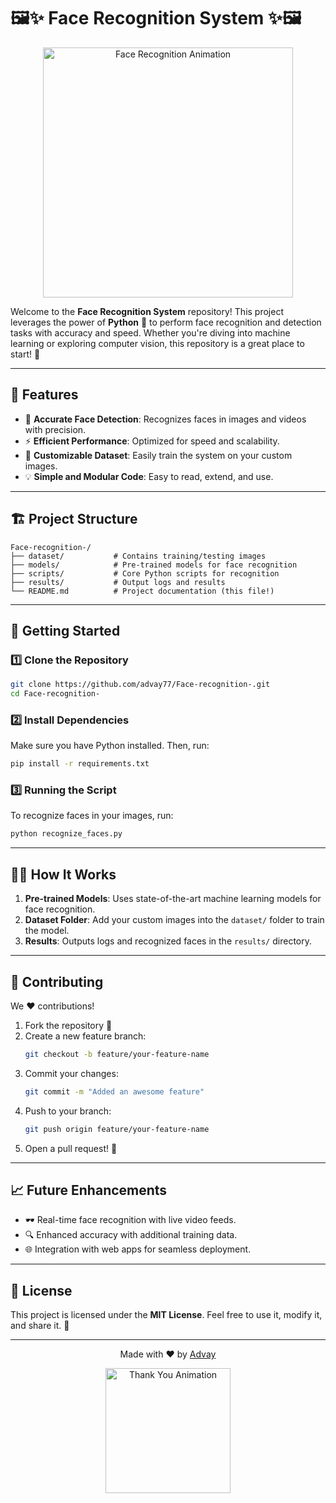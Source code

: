 # 🖼️✨ Face Recognition System ✨🖼️  

<p align="center">
  <img src="https://media.giphy.com/media/3o7abldj0b3rxrZUxW/giphy.gif" alt="Face Recognition Animation" width="400"/>
</p>  

Welcome to the **Face Recognition System** repository! This project leverages the power of **Python** 🐍 to perform face recognition and detection tasks with accuracy and speed. Whether you're diving into machine learning or exploring computer vision, this repository is a great place to start! 🚀  

---

## 🌟 Features  

- 🎯 **Accurate Face Detection**: Recognizes faces in images and videos with precision.  
- ⚡ **Efficient Performance**: Optimized for speed and scalability.  
- 📁 **Customizable Dataset**: Easily train the system on your custom images.  
- 💡 **Simple and Modular Code**: Easy to read, extend, and use.  

---

## 🏗️ Project Structure  

```
Face-recognition-/
├── dataset/           # Contains training/testing images
├── models/            # Pre-trained models for face recognition
├── scripts/           # Core Python scripts for recognition
├── results/           # Output logs and results
└── README.md          # Project documentation (this file!)
```

---

## 🚀 Getting Started  

### 1️⃣ Clone the Repository  
```bash
git clone https://github.com/advay77/Face-recognition-.git
cd Face-recognition-
```  

### 2️⃣ Install Dependencies  
Make sure you have Python installed. Then, run:  
```bash
pip install -r requirements.txt
```  

### 3️⃣ Running the Script  
To recognize faces in your images, run:  
```bash
python recognize_faces.py
```  

---

## 🧑‍💻 How It Works  

1. **Pre-trained Models**: Uses state-of-the-art machine learning models for face recognition.  
2. **Dataset Folder**: Add your custom images into the `dataset/` folder to train the model.  
3. **Results**: Outputs logs and recognized faces in the `results/` directory.  

---

## 🤝 Contributing  

We ❤️ contributions!  

1. Fork the repository 🍴  
2. Create a new feature branch:  
   ```bash
   git checkout -b feature/your-feature-name
   ```  
3. Commit your changes:  
   ```bash
   git commit -m "Added an awesome feature"
   ```  
4. Push to your branch:  
   ```bash
   git push origin feature/your-feature-name
   ```  
5. Open a pull request! 🚀  

---

## 📈 Future Enhancements  

- 🕶️ Real-time face recognition with live video feeds.  
- 🔍 Enhanced accuracy with additional training data.  
- 🌐 Integration with web apps for seamless deployment.  

---

## 📜 License  

This project is licensed under the **MIT License**. Feel free to use it, modify it, and share it. 🎉  

---

<p align="center">
  Made with ❤️ by <a href="https://github.com/advay77">Advay</a>  
</p>  

<p align="center">
  <img src="https://media.giphy.com/media/xT9IgzoKnwFNmISR8I/giphy.gif" alt="Thank You Animation" width="200"/>
</p>  
